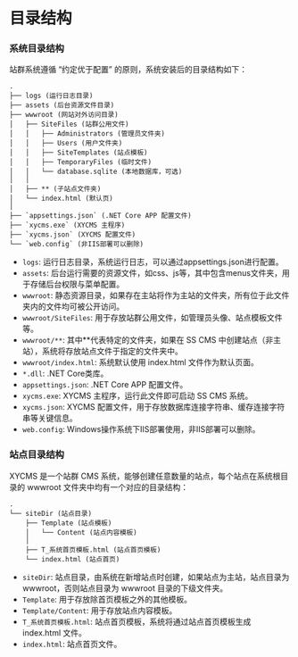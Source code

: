 # 目录结构

### 系统目录结构

站群系统遵循 “约定优于配置” 的原则，系统安装后的目录结构如下：

```
.
├── logs (运行日志目录)
├── assets (后台资源文件目录)
├── wwwroot (网站对外访问目录)
│   ├── SiteFiles (站群公用文件)
│   │   ├── Administrators (管理员文件夹)
│   │   ├── Users (用户文件夹)
│   │   ├── SiteTemplates (站点模板)
│   │   ├── TemporaryFiles (临时文件)
│   │   └── database.sqlite (本地数据库，可选)
│   │ 
│   ├── ** (子站点文件夹)
│   └── index.html (默认页)
│ 
├── `appsettings.json` (.NET Core APP 配置文件)
├── `xycms.exe` (XYCMS 主程序)
├── `xycms.json` (XYCMS 配置文件)
└── `web.config` (非IIS部署可以删除)

```

* `logs`: 运行日志目录，系统运行日志，可以通过appsettings.json进行配置。
* `assets`: 后台运行需要的资源文件，如css、js等，其中包含menus文件夹，用于存储后台权限与菜单配置。
* `wwwroot`: 静态资源目录，如果存在主站将作为主站的文件夹，所有位于此文件夹内的文件均可被公开访问。
* `wwwroot/SiteFiles`: 用于存放站群公用文件，如管理员头像、站点模板文件等。
* `wwwroot/**`: 其中**代表特定的文件夹，如果在 SS CMS 中创建站点（非主站），系统将存放站点文件于指定的文件夹中。
* `wwwroot/index.html`: 系统默认使用 index.html 文件作为默认页面。
* `*.dll`: .NET Core类库。
* `appsettings.json`: .NET Core APP 配置文件。
* `xycms.exe`: XYCMS 主程序，运行此文件即可启动 SS CMS 系统。
* `xycms.json`: XYCMS 配置文件，用于存放数据库连接字符串、缓存连接字符串等关键信息。
* `web.config`: Windows操作系统下IIS部署使用，非IIS部署可以删除。

### 站点目录结构

XYCMS 是一个站群 CMS 系统，能够创建任意数量的站点，每个站点在系统根目录的 wwwroot 文件夹中均有一个对应的目录结构：

```
.
└── siteDir (站点目录)
    ├── Template (站点模板)
    │   └── Content (站点内容模板)
    │ 
    ├── T_系统首页模板.html (站点首页模板)
    └── index.html (站点首页)

```

* `siteDir`: 站点目录，由系统在新增站点时创建，如果站点为主站，站点目录为 wwwroot，否则站点目录为 wwwroot 目录的下级文件夹。
* `Template`: 用于存放除首页模板之外的其他模板。
* `Template/Content`: 用于存放站点内容模板。
* `T_系统首页模板.html`: 站点首页模板，系统将通过站点首页模板生成 index.html 文件。
* `index.html`: 站点首页文件。

